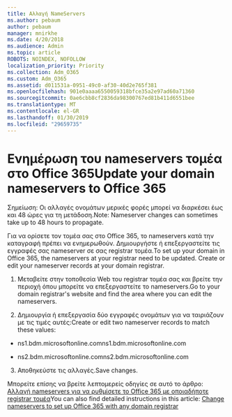```yaml
---
title: Αλλαγή NameServers
ms.author: pebaum
author: pebaum
manager: mnirkhe
ms.date: 4/20/2018
ms.audience: Admin
ms.topic: article
ROBOTS: NOINDEX, NOFOLLOW
localization_priority: Priority
ms.collection: Adm_O365
ms.custom: Adm_O365
ms.assetid: d011531a-0951-49c0-af30-40d2e765f381
ms.openlocfilehash: 901e0aaaa6550059318bfce35a2e97ad60a71360
ms.sourcegitcommit: 0ae6cbb8cf2836da98300767ed81b411d6551bee
ms.translationtype: MT
ms.contentlocale: el-GR
ms.lasthandoff: 01/30/2019
ms.locfileid: "29659735"
---
```

# <a name="update-your-domain-nameservers-to-office-365"></a><span data-ttu-id="a4021-102">Ενημέρωση του nameservers τομέα στο Office 365</span><span class="sxs-lookup"><span data-stu-id="a4021-102">Update your domain nameservers to Office 365</span></span>

<span data-ttu-id="a4021-103">Σημείωση: Οι αλλαγές ονομάτων μερικές φορές μπορεί να διαρκέσει έως και 48 ώρες για τη μετάδοση.</span><span class="sxs-lookup"><span data-stu-id="a4021-103">Note: Nameserver changes can sometimes take up to 48 hours to propagate.</span></span>
  
<span data-ttu-id="a4021-p101">Για να ορίσετε τον τομέα σας στο Office 365, το nameservers κατά την καταγραφή πρέπει να ενημερωθούν. Δημιουργήστε ή επεξεργαστείτε τις εγγραφές σας nameserver σε σας registrar τομέα.</span><span class="sxs-lookup"><span data-stu-id="a4021-p101">To set up your domain in Office 365, the nameservers at your registrar need to be updated. Create or edit your nameserver records at your domain registrar.</span></span>
  
1. <span data-ttu-id="a4021-106">Μεταβείτε στην τοποθεσία Web του registrar τομέα σας και βρείτε την περιοχή όπου μπορείτε να επεξεργαστείτε το nameservers.</span><span class="sxs-lookup"><span data-stu-id="a4021-106">Go to your domain registrar's website and find the area where you can edit the nameservers.</span></span>
    
2. <span data-ttu-id="a4021-107">Δημιουργία ή επεξεργασία δύο εγγραφές ονομάτων για να ταιριάζουν με τις τιμές αυτές:</span><span class="sxs-lookup"><span data-stu-id="a4021-107">Create or edit two nameserver records to match these values:</span></span>
    
  - <span data-ttu-id="a4021-108">ns1.bdm.microsoftonline.com</span><span class="sxs-lookup"><span data-stu-id="a4021-108">ns1.bdm.microsoftonline.com</span></span>
    
  - <span data-ttu-id="a4021-109">ns2.bdm.microsoftonline.com</span><span class="sxs-lookup"><span data-stu-id="a4021-109">ns2.bdm.microsoftonline.com</span></span>
    
3. <span data-ttu-id="a4021-110">Αποθηκεύστε τις αλλαγές.</span><span class="sxs-lookup"><span data-stu-id="a4021-110">Save changes.</span></span>
    
<span data-ttu-id="a4021-111">Μπορείτε επίσης να βρείτε λεπτομερείς οδηγίες σε αυτό το άρθρο: [Αλλαγή nameservers για να ρυθμίσετε το Office 365 με οποιαδήποτε registrar τομέα](https://support.office.com/article/https://support.office.com/article/Change-nameservers-at-any-domain-registrar-to-set-up-Office-365-a8b487a9-2a45-4581-9dc4-5d28a47010a2.aspx)</span><span class="sxs-lookup"><span data-stu-id="a4021-111">You can also find detailed instructions in this article: [Change nameservers to set up Office 365 with any domain registrar](https://support.office.com/article/https://support.office.com/article/Change-nameservers-at-any-domain-registrar-to-set-up-Office-365-a8b487a9-2a45-4581-9dc4-5d28a47010a2.aspx)</span></span>
  

